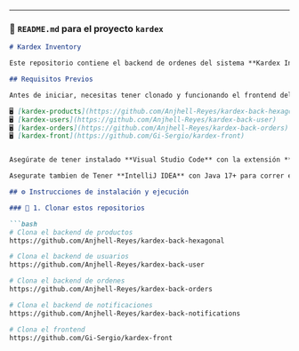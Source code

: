 
---

### 📝 `README.md` para el proyecto **`kardex`**

```markdown
# Kardex Inventory

Este repositorio contiene el backend de ordenes del sistema **Kardex Inventory**, compuesto por **cuatro microservicios independientes** desarrollados con **Java Spring Boot** y organizados bajo una **arquitectura hexagonal**.

## Requisitos Previos

Antes de iniciar, necesitas tener clonado y funcionando el frontend del sistema y los demas Microservicios. Los repositorios se encuentra aquí:

🖥️ [kardex-products](https://github.com/Anjhell-Reyes/kardex-back-hexagonal)
🖥️ [kardex-users](https://github.com/Anjhell-Reyes/kardex-back-user)
🖥️ [kardex-orders](https://github.com/Anjhell-Reyes/kardex-back-orders)
🖥️ [kardex-front](https://github.com/Gi-Sergio/kardex-front)


Asegúrate de tener instalado **Visual Studio Code** con la extensión **Live Server** para correr el frontend.

Asegurate tambien de Tener **IntelliJ IDEA** con Java 17+ para correr el backend

## ⚙️ Instrucciones de instalación y ejecución

### 🔧 1. Clonar estos repositorios

```bash
# Clona el backend de productos
https://github.com/Anjhell-Reyes/kardex-back-hexagonal

# Clona el backend de usuarios
https://github.com/Anjhell-Reyes/kardex-back-user

# Clona el backend de ordenes
https://github.com/Anjhell-Reyes/kardex-back-orders

# Clona el backend de notificaciones
https://github.com/Anjhell-Reyes/kardex-back-notifications

# Clona el frontend
https://github.com/Gi-Sergio/kardex-front
